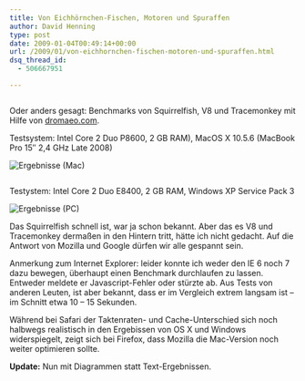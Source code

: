 ```yaml
---
title: Von Eichhörnchen-Fischen, Motoren und Spuraffen
author: David Henning
type: post
date: 2009-01-04T00:49:14+00:00
url: /2009/01/von-eichhornchen-fischen-motoren-und-spuraffen.html
dsq_thread_id:
  - 506667951

---
```

<pre></pre>

Oder anders gesagt: Benchmarks von Squirrelfish, V8 und Tracemonkey mit Hilfe von [dromaeo.com][1].

Testsystem: Intel Core 2 Duo P8600, 2 GB RAM), MacOS X 10.5.6 (MacBook Pro 15&#8243; 2,4 GHz Late 2008)

![Ergebnisse (Mac)][2]

<pre></pre>

Testystem: Intel Core 2 Duo E8400, 2 GB RAM, Windows XP Service Pack 3

![Ergebnisse (PC)][3]

Das Squirrelfish schnell ist, war ja schon bekannt. Aber das es V8 und Tracemonkey dermaßen in den Hintern tritt, hätte ich nicht gedacht. Auf die Antwort von Mozilla und Google dürfen wir alle gespannt sein.

Anmerkung zum Internet Explorer: leider konnte ich weder den IE 6 noch 7 dazu bewegen, überhaupt einen Benchmark durchlaufen zu lassen. Entweder meldete er Javascript-Fehler oder stürzte ab. Aus Tests von anderen Leuten, ist aber bekannt, dass er im Vergleich extrem langsam ist &#8211; im Schnitt etwa 10 &#8211; 15 Sekunden.

Während bei Safari der Taktenraten- und Cache-Unterschied sich noch halbwegs realistisch in den Ergebissen von OS X und Windows widerspiegelt, zeigt sich bei Firefox, dass Mozilla die Mac-Version noch weiter optimieren sollte.

**Update:** Nun mit Diagrammen statt Text-Ergebnissen.

 [1]: http://dromaeo.com/
 [2]: https://www.madcatswelt.org/images/2009-01-04_mac.png "Ergebnisse (Mac)"
 [3]: https://www.madcatswelt.org/images/2009-01-04_pc.png "Ergebnisse (PC)"